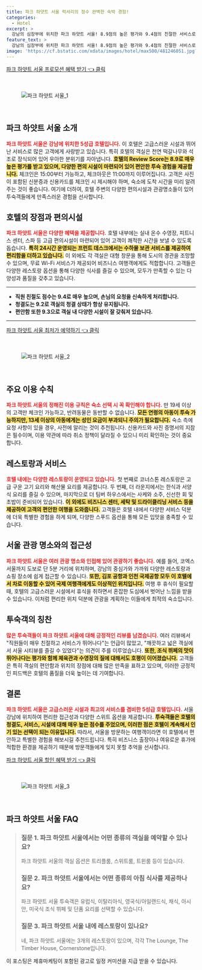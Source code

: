 ```yaml
---
title: 파크 하얏트 서울 럭셔리의 정수 완벽한 숙박 경험!
categories:
  - Hotel
excerpt: >
  강남의 심장부에 위치한 파크 하얏트 서울! 8.9점의 높은 평가와 9.4점의 친절한 서비스로 독특한 시설과 편안함을 겸비한 고급 호텔에서 잊지 못할 경험을 만끽하세요.
feature_text: >
  강남의 심장부에 위치한 파크 하얏트 서울! 8.9점의 높은 평가와 9.4점의 친절한 서비스로 독특한 시설과 편안함을 겸비한 고급 호텔에서 잊지 못할 경험을 만끽하세요.
image: 'https://cf.bstatic.com/xdata/images/hotel/max500/481246051.jpg?k=1d2b31c955a08285f82b06f35f10d5398a6717a6e2a74ad9b903bcf8a93458a5&o=&hp=1'
---
```


<p><a class="modoo-button" href="https://tinyurl.com/2xqe8w4g" rel="nofollow noopener">파크 하얏트 서울 프로모션 혜택 받기 👈 클릭</a></p><br/>
<figure class="image"><img alt="파크 하얏트 서울_1" src="https://cf.bstatic.com/xdata/images/hotel/max1024x768/480143530.jpg?k=081ef88f505b2135f6b53354768f4b134a993ac25f9aa27ce7241425bb0fbdbf&amp;o=&amp;hp=1"/></figure><br/>
<h2 id="파크_하얏트_서울_소개">파크 하얏트 서울 소개</h2>
<p><b><span style="color: #ee2323;">파크 하얏트 서울은 강남에 위치한 5성급 호텔입니다.</span></b> 이 호텔은 고급스러운 시설과 뛰어난 서비스로 많은 고객에게 사랑받고 있습니다. 특히 호텔의 객실은 천연 떡갈나무와 석조로 장식되어 있어 우아한 분위기를 자아냅니다. <b><span style="background-color: #ffe066;">호텔의 Review Score는 8.9로 매우 높은 평가를 받고 있으며, 다양한 편의 시설이 마련되어 있어 편안한 투숙 경험을 제공합니다.</span></b> 체크인은 15:00부터 가능하고, 체크아웃은 11:00까지 이루어집니다. 고객은 사진이 포함된 신분증과 신용카드를 체크인 시 제시해야 하며, 숙소에 도착 시간을 미리 알려 주는 것이 좋습니다. 여기에 더하여, 호텔 주변의 다양한 편의시설과 관광명소들이 있어 투숙객들에게 만족스러운 경험을 선사합니다.</p>
<h2 id="호텔의_장점과_편의시설">호텔의 장점과 편의시설</h2>
<p><b><span style="color: #ee2323;">파크 하얏트 서울은 다양한 혜택을 제공합니다.</span></b> 호텔 내부에는 실내 온수 수영장, 피트니스 센터, 스파 등 고급 편의시설이 마련되어 있어 고객이 쾌적한 시간을 보낼 수 있도록 돕습니다. <b><span style="background-color: #ffe066;">특히 24시간 운영되는 프런트 데스크에서는 수하물 보관 서비스를 제공하여 편리함을 더하고 있습니다.</span></b> 이 외에도 각 객실은 대형 창문을 통해 도시의 경관을 조망할 수 있으며, 무료 Wi-Fi 서비스가 제공되어 비즈니스 여행객에게도 적합합니다. 고객들은 다양한 레스토랑 옵션을 통해 다양한 식사를 즐길 수 있으며, 모두가 만족할 수 있는 다양성과 품질을 갖추고 있습니다.</p>
<hr/>
<ul>
<li><b>직원 친절도 점수는 9.4로 매우 높으며, 손님의 요청을 신속하게 처리합니다.</b></li>
<li><b>청결도는 9.2로 객실의 청결 상태가 항상 유지됩니다.</b></li>
<li><b>편안함 또한 9.3으로 객실 내 다양한 시설이 잘 갖춰져 있습니다.</b></li>
</ul>
<hr/>
<p><a class="modoo-button" href="https://tinyurl.com/2xqe8w4g" rel="nofollow noopener">파크 하얏트 서울 최저가 예약하기 👈 클릭</a></p><br/>
<figure class="image"><img alt="파크 하얏트 서울_2" src="https://cf.bstatic.com/xdata/images/hotel/max500/481246051.jpg?k=1d2b31c955a08285f82b06f35f10d5398a6717a6e2a74ad9b903bcf8a93458a5&amp;o=&amp;hp=1"/></figure><br/>
<h2 id="주요_이용_수칙">주요 이용 수칙</h2>
<p><b><span style="color: #ee2323;">파크 하얏트 서울의 정해진 이용 규칙은 숙소 선택 시 꼭 확인해야 합니다.</span></b> 만 19세 이상의 고객만 체크인 가능하고, 반려동물은 동반할 수 없습니다. <b><span style="background-color: #ffe066;">모든 연령의 아동이 투숙 가능하지만, 13세 이상의 아동에게는 성인 요금이 부과되니 주의가 필요합니다.</span></b> 숙소 측에 요청 사항이 있을 경우, 사전에 알리는 것이 추천됩니다. 신용카드와 사진 증명서의 지참은 필수이며, 이용 약관에 따라 취소 정책이 달라질 수 있으니 미리 확인하는 것이 중요합니다.</p>
<h2 id="레스토랑과_서비스">레스토랑과 서비스</h2>
<p><b><span style="color: #ee2323;">호텔 내에는 다양한 레스토랑이 운영되고 있습니다.</span></b> 첫 번째로 코너스톤 레스토랑은 고급 구운 고기 요리와 해산물 요리를 제공합니다. 두 번째, 더 라운지에서는 한식과 서양식 요리를 즐길 수 있으며, 마지막으로 더 팀버 하우스에서는 사케와 소주, 신선한 회 및 초밥이 준비되어 있습니다. <b><span style="background-color: #ffe066;">이 외에도 비즈니스 센터, 세탁 및 드라이클리닝 서비스 등을 제공하여 고객의 편안한 여행을 도와줍니다.</span></b> 고객들은 호텔 내에서 다양한 서비스 덕분에 더욱 특별한 경험을 하게 되며, 다양한 스푸드 옵션을 통해 모든 입맛을 충족할 수 있습니다.</p>
<h2 id="서울_관광_명소와의_접근성">서울 관광 명소와의 접근성</h2>
<p><b><span style="color: #ee2323;">파크 하얏트 서울은 여러 관광 명소와 인접해 있어 관광하기 좋습니다.</span></b> 예를 들어, 코엑스 서울까지 도보로 단 5분 거리에 위치하며, 강남의 중심가와 가까워 다양한 레스토랑과 쇼핑 장소에 쉽게 접근할 수 있습니다. <b><span style="background-color: #ffe066;">또한, 김포 공항과 인천 국제공항 모두 이 호텔에서 차로 이동할 수 있어 국제 여행객에게도 이상적인 위치입니다.</span></b> 여행 후 휴식이 필요할 때, 호텔의 고급스러운 시설에서 휴식을 취하면서 혼잡한 도심에서 벗어난 느낌을 받을 수 있습니다. 이처럼 편리한 위치 덕분에 관광을 계획하는 이들에게 최적의 숙소입니다.</p>
<h2 id="투숙객의_칭찬">투숙객의 칭찬</h2>
<p><b><span style="color: #ee2323;">많은 투숙객들이 파크 하얏트 서울에 대해 긍정적인 리뷰를 남겼습니다.</span></b> 여러 리뷰에서 "직원들이 매우 친절하고 서비스가 뛰어나다"는 언급이 많았고, "깨끗하고 넓은 객실에서 서울 시티뷰를 즐길 수 있었다"는 의견이 주를 이루었습니다. <b><span style="background-color: #ffe066;">또한, 조식 뷔페의 맛이 뛰어나다는 평가와 함께 체육관과 수영장의 질에 대해서도 호평이 이어졌습니다.</span></b> 고객들은 특히 객실의 편안함과 위치의 장점에 대해 많은 만족을 표하고 있으며, 이러한 긍정적인 피드백은 호텔의 품질을 더욱 높이는 데 기여합니다.</p>
<h2 id="결론">결론</h2>
<p><b><span style="color: #ee2323;">파크 하얏트 서울은 고급스러운 시설과 최고의 서비스를 겸비한 5성급 호텔입니다.</span></b> 서울 강남에 위치하여 편리한 접근성과 다양한 스위트 옵션을 제공합니다. <b><span style="background-color: #ffe066;">투숙객들은 호텔의 청결도, 서비스, 시설에 대해 매우 높은 점수를 주었으며, 이러한 점은 호텔이 계속해서 인기 있는 선택이 되는 이유입니다.</span></b> 따라서, 서울을 방문하는 여행객이라면 이 호텔에서 편안하고 특별한 경험을 해보시길 추천드립니다. 특히 비즈니스 출장이나 여유로운 휴가에 적합한 환경을 제공하기 때문에 방문객들에게 잊지 못할 추억을 선사합니다.</p>
<p><a class="modoo-button" href="https://tinyurl.com/2xqe8w4g" rel="nofollow noopener">파크 하얏트 서울 할인 혜택 받기 👈 클릭</a></p><br>

<figure class="image"><img src="https://cf.bstatic.com/xdata/images/hotel/max500/155036354.jpg?k=89c636f83367c670c4f700c025b388d639f81ed6200cfd0e72a2f47ba9b68c80&o=&hp=1" alt="파크 하얏트 서울_3"></figure><br>
<h2 id="파크 하얏트 서울_FAQ">파크 하얏트 서울 FAQ</h2>
<div itemscope="" itemtype="https://schema.org/FAQPage"> <blockquote> <div itemscope="" itemprop="mainEntity" itemtype="https://schema.org/Question"> <h3 id="질문_1" itemprop="name">질문 1. 파크 하얏트 서울에서는 어떤 종류의 객실을 예약할 수 있나요?</h3> <div itemscope="" itemprop="acceptedAnswer" itemtype="https://schema.org/Answer"> <span itemprop="text"> <p>파크 하얏트 서울의 객실 옵션은 트리플룸, 스위트룸, 트윈룸 등이 있습니다.</p> </span> </div> </div> <div itemscope="" itemprop="mainEntity" itemtype="https://schema.org/Question"> <h3 id="질문_2" itemprop="name">질문 2. 파크 하얏트 서울에서는 어떤 종류의 아침 식사를 제공하나요?</h3> <div itemscope="" itemprop="acceptedAnswer" itemtype="https://schema.org/Answer"> <span itemprop="text"> <p>파크 하얏트 서울 투숙객은 유럽식, 이탈리아식, 영국식/아일랜드식, 채식, 아시안, 미국식 조식 뷔페 및 단품 요리를 선택할 수 있습니다.</p> </span> </div> </div> <div itemscope="" itemprop="mainEntity" itemtype="https://schema.org/Question"> <h3 id="질문_3" itemprop="name">질문 3. 파크 하얏트 서울 내에 레스토랑이 있나요?</h3> <div itemscope="" itemprop="acceptedAnswer" itemtype="https://schema.org/Answer"> <span itemprop="text"> <p>네, 파크 하얏트 서울에는 3개의 레스토랑이 있으며, 각각 The Lounge, The Timber House, Cornerstone입니다.</p> </span> </div> </div> </blockquote> </div><p>이 포스팅은 제휴마케팅이 포함된 광고로 일정 커미션을 지급 받을 수 있습니다.</p>

